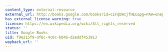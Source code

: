 ```yaml
---
content_type: external-resource
external_url: http://books.google.com/books?id=CIFqbWcjfHEC&pg=PA9=onepage
has_external_license_warning: true
license: https://en.wikipedia.org/wiki/All_rights_reserved
status: ''
title: Google Books
uid: f9e215f9-df8c-4c0c-b046-d2eddf453913
wayback_url: ''
---
```

